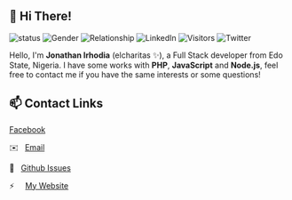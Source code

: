 ## 👋 Hi There!

![status](https://img.shields.io/badge/status-up-brightgreen) ![Gender](https://img.shields.io/badge/gender-%F0%9F%A4%B5-lightgrey) ![Relationship](https://img.shields.io/badge/Relationship-Single-orange) ![LinkedIn](https://img.shields.io/static/v1?label=linkedin&message=elcharitas&logo=linkedin) ![Visitors](https://visitor-badge.glitch.me/badge?page_id=github.com/elcharitas) ![Twitter](https://img.shields.io/twitter/follow/elcharitas.svg?style=social)

Hello, I'm **Jonathan Irhodia** (elcharitas ✨), a Full Stack developer from Edo State, Nigeria.
I have some works with **PHP**, **JavaScript** and **Node.js**, feel free to contact me if you have the same interests or some questions!

## 📫 Contact Links

[Facebook][1]

✉️ &nbsp; [Email][2]

💬 &nbsp; [Github Issues](https://github.com/elcharitas/elcharitas/issues/me)

⚡ &nbsp; &nbsp; [My Website][0]

[0]: https://elcharitas.com.ng
[1]: https://fb.me/irhodia.jonathan
[2]: mailto:jonathanirhodia@gmail.com